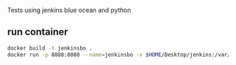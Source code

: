 Tests using jenkins blue ocean and python

## run container
```sh
docker build -t jenkinsbo .
docker run -p 8888:8080 --name=jenkinsbo -v $HOME/Desktop/jenkins:/var/jenkins_home jenkinsbo
```
